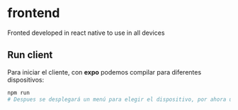 # frontend
Fronted developed in react native to use in all devices

## Run client
Para iniciar el cliente, con **expo** podemos compilar para diferentes dispositivos:
~~~bash
npm run
# Despues se desplegará un menú para elegir el dispositivo, por ahora usaré web (presionar "w")
